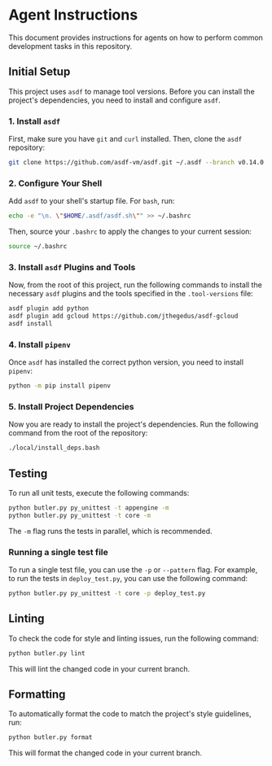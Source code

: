 # Agent Instructions

This document provides instructions for agents on how to perform common development tasks in this repository.

## Initial Setup

This project uses `asdf` to manage tool versions. Before you can install the project's dependencies, you need to install and configure `asdf`.

### 1. Install `asdf`

First, make sure you have `git` and `curl` installed. Then, clone the `asdf` repository:

```bash
git clone https://github.com/asdf-vm/asdf.git ~/.asdf --branch v0.14.0
```

### 2. Configure Your Shell

Add `asdf` to your shell's startup file. For `bash`, run:

```bash
echo -e "\n. \"$HOME/.asdf/asdf.sh\"" >> ~/.bashrc
```

Then, source your `.bashrc` to apply the changes to your current session:

```bash
source ~/.bashrc
```

### 3. Install `asdf` Plugins and Tools

Now, from the root of this project, run the following commands to install the necessary `asdf` plugins and the tools specified in the `.tool-versions` file:

```bash
asdf plugin add python
asdf plugin add gcloud https://github.com/jthegedus/asdf-gcloud
asdf install
```

### 4. Install `pipenv`

Once `asdf` has installed the correct python version, you need to install `pipenv`:

```bash
python -m pip install pipenv
```

### 5. Install Project Dependencies

Now you are ready to install the project's dependencies. Run the following command from the root of the repository:

```bash
./local/install_deps.bash
```

## Testing

To run all unit tests, execute the following commands:

```bash
python butler.py py_unittest -t appengine -m
python butler.py py_unittest -t core -m
```

The `-m` flag runs the tests in parallel, which is recommended.

### Running a single test file

To run a single test file, you can use the `-p` or `--pattern` flag. For example, to run the tests in `deploy_test.py`, you can use the following command:

```bash
python butler.py py_unittest -t core -p deploy_test.py
```

## Linting

To check the code for style and linting issues, run the following command:

```bash
python butler.py lint
```

This will lint the changed code in your current branch.

## Formatting

To automatically format the code to match the project's style guidelines, run:

```bash
python butler.py format
```

This will format the changed code in your current branch.

